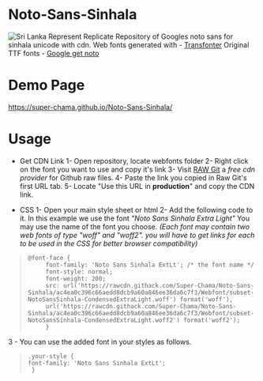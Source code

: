 # Noto-Sans-Sinhala
![Sri Lanka Represent](http://www.animatedimages.org/data/media/882/animated-sri-lanka-flag-image-0008.gif)
Replicate Repository of Googles noto sans for sinhala unicode with cdn.
Web fonts generated with -  [Transfonter](https://transfonter.org/)
Original TTF fonts - [Google get noto](https://www.google.com/get/noto/#sans-sinh)

# Demo Page
https://super-chama.github.io/Noto-Sans-Sinhala/

# Usage
- Get CDN Link
1- Open repository, locate webfonts folder
2- Right click on the font you want to use and copy it's link
3- Visit [RAW Git](https://raw.githack.com/) a *free cdn provider* for Github raw files.
4- Paste the link you copied in Raw Git's first URL tab.
5- Locate "Use this URL in  **production**" and copy the CDN link.

- CSS
1- Open your main style sheet or html
2- Add the following code to it. In this example we use the font *"Noto Sans Sinhala Extra Light"* You may use the name of the font you choose.
*(Each font may contain two web fonts of type "woff" and "woff2". you will have to get links for each to be used in the CSS for better browser compatibility)*
>     @font-face {
>          font-family: 'Noto Sans Sinhala ExtLt'; /* the font name */
>          font-style: normal;
>          font-weight: 200;
>          src: url('https://rawcdn.githack.com/Super-Chama/Noto-Sans-Sinhala/ac4ea0c396c66aedd8dcb9a60a846ee36da6c7f3/Webfont/subset-NotoSansSinhala-CondensedExtraLight.woff') format('woff'), 
>          url('https://rawcdn.githack.com/Super-Chama/Noto-Sans-Sinhala/ac4ea0c396c66aedd8dcb9a60a846ee36da6c7f3/Webfont/subset-NotoSansSinhala-CondensedExtraLight.woff2') format('woff2'); 
>          }

3 - You can use the added font in your styles as follows.

>     .your-style {
>     font-family: 'Noto Sans Sinhala ExtLt';
>      }



